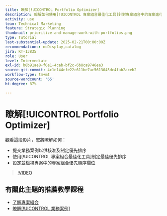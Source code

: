 ```yaml
---
title: 瞭解[!UICONTROL Portfolio Optimizer]
description: 瞭解如何使用[!UICONTROL 專案組合最佳化工具]針對專案組合中的專案進行比較並制定優先排序。
activity: use
team: Technical Marketing
feature: Strategic Planning
thumbnail: prioritize-and-manage-work-with-portfolios.png
type: Tutorial
last-substantial-update: 2025-02-21T00:00:00Z
recommendations: noDisplay,catalog
jira: KT-13835
role: User
level: Intermediate
exl-id: b8b91ae8-f0e1-4cab-bf2c-6b8ca9746ea3
source-git-commit: 4c1e144efe22c611be7ac5613045dc4fab2aceb2
workflow-type: tm+mt
source-wordcount: '65'
ht-degree: 87%

---
```


# 瞭解[!UICONTROL Portfolio Optimizer]

觀看這段影片，您將瞭解如何：

* 提交業務案例以供核准及制定優先排序
* 使用[!UICONTROL 專案組合最佳化工具]制定最佳優先排序
* 設定並檢視專案中的專案組合優先順序欄位

>[!VIDEO](https://video.tv.adobe.com/v/3446275/?quality=12&learn=on&enablevpops)

## 有關此主題的推薦教學課程

* [了解專案組合](/help/portfolios-and-programs/overview-of-adobe-workfront-portfolios.md)
* [瞭解[!UICONTROL 業務案例]](/help/portfolios-and-programs/introduction-to-the-business-case.md)
